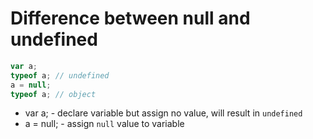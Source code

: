 # Difference between null and undefined

```javascript
var a;
typeof a; // undefined
a = null;
typeof a; // object
```

- var a; - declare variable but assign no value, will result in ```undefined```
- a = null; - assign ```null``` value to variable
